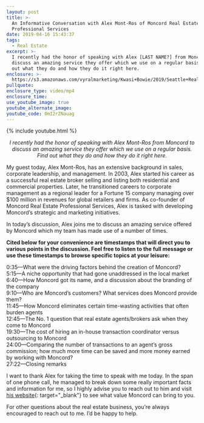 ```yaml
---
layout: post
title: >-
  An Informative Conversation with Alex Mont-Ros of Moncord Real Estate
  Professional Services
date: 2019-04-16 15:43:37
tags:
  - Real Estate
excerpt: >-
  I recently had the honor of speaking with Alex [LAST NAME?] from Moncord to
  discuss an amazing service they offer which we use on a regular basis. Find
  out what they do and how they do it right here.
enclosure: >-
  https://s3.amazonaws.com/vyralmarketing/Kwasi+Bowie/2019/Seattle+Real+Estate+Agent-+Brand+Ambassador+-+Moncord.mp4
pullquote:
enclosure_type: video/mp4
enclosure_time:
use_youtube_image: true
youtube_alternate_image:
youtube_code: 0mI2rZNauag
---
```


{% include youtube.html %}

<p style="text-align: center;"><em>I recently had the honor of speaking with Alex Mont-Ros from Moncord to discuss an amazing service they offer which we use on a regular basis. Find out what they do and how they do it right here.</em></p>

My guest today, Alex Mont-Ros, has an extensive background in sales, corporate leadership, and management. In 2003, Alex started his career as a successful real estate broker selling and listing both residential and commercial properties. Later, he transitioned careers to corporate management as a regional leader for a Fortune 15 company managing over $100 million in revenues for global retailers and firms. As co-founder of Moncord Real Estate Professional Services, Alex is tasked with developing Moncord’s strategic and marketing initiatives.&nbsp;

In today’s discussion, Alex joins me to discuss an amazing service offered by Moncord which my team has made use of a number of times.

**Cited below for your convenience are timestamps that will direct you to various points in the discussion. Feel free to listen to the full message or use these timestamps to browse specific topics at your leisure:&nbsp;**

0:35—What were the driving factors behind the creation of Moncord?<br>5:15—A niche opportunity that had gone unaddressed in the local market<br>6:40—How Moncord got its name, and a discussion about the branding of the company<br>9:10—Who are Moncord’s customers? What services does Moncord provide them?<br>11:45—How Moncord eliminates certain time-wasting activities that often burden agents&nbsp;<br>12:45—The No. 1 question that real estate agents/brokers ask when they come to Moncord<br>19:30—The cost of hiring an in-house transaction coordinator versus outsourcing to Moncord<br>24:00—Comparing the number of transactions to an agent’s gross commission; how much more time can be saved and more money earned by working with Moncord?<br>27:22—Closing remarks

I want to thank Alex for taking the time to speak with me today. In the span of one phone call, he managed to break down some really important facts and information for me, so I highly advise you to reach out to him and visit [his website](http://www.moncord.com/){: target="_blank"} to see what value Moncord can bring to you.

For other questions about the real estate business, you’re always encouraged to reach out to me. I’d be happy to help.